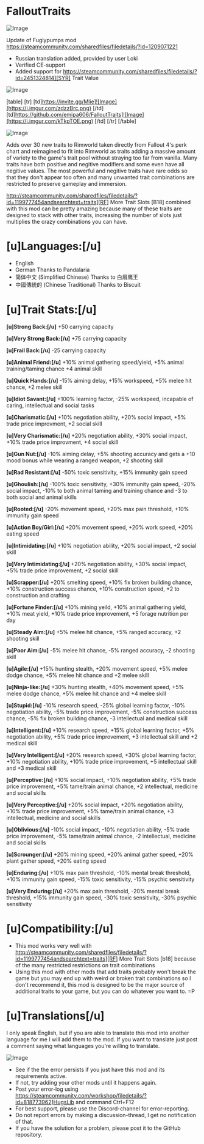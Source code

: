 # FalloutTraits

![Image](https://i.imgur.com/WAEzk68.png)

Update of Fuglypumps mod
https://steamcommunity.com/sharedfiles/filedetails/?id=1209071221

- Russian translation added, provided by user Loki
- Verified CE-support
- Added support for https://steamcommunity.com/sharedfiles/filedetails/?id=2451324814][SYR] Trait Value

![Image](https://i.imgur.com/7Gzt3Rg.png)


[table]
	[tr]
		[td]https://invite.gg/Mlie]![Image](https://i.imgur.com/zdzzBrc.png)
[/td]
		[td]https://github.com/emipa606/FalloutTraits]![Image](https://i.imgur.com/kTkpTOE.png)
[/td]
	[/tr]
[/table]
	
![Image](https://i.imgur.com/NOW7jU1.png)


Adds over 30 new traits to Rimworld taken directly from Fallout 4's perk chart and reimagined to fit into Rimworld as traits adding a massive amount of variety to the game's trait pool without straying too far from vanilla. Many traits have both positive and negitive modifiers and some even have all negitive values. The most powerful and negitive traits have rare odds so that they don't appear too often and many unwanted trait combinations are restricted to preserve gameplay and immersion.

http://steamcommunity.com/sharedfiles/filedetails/?id=1199777454andsearchtext=traits][RF] More Trait Slots [B18] combined with this mod can be pretty amazing because many of these traits are designed to stack with other traits, increasing the number of slots just multiplies the crazy combinations you can have.

# [u]Languages:[/u]

- English
- German Thanks to Pandalaria
- 简体中文 (Simplified Chinese) Thanks to 白眉鹰王
- 中國傳統的 (Chinese Traditional) Thanks to Biscuit

# [u]Trait Stats:[/u]


**[u]Strong Back:[/u]** 
+50 carrying capacity

**[u]Very Strong Back:[/u]**
+75 carrying capacity

**[u]Frail Back:[/u]**
-25 carrying capacity

**[u]Animal Friend:[/u]**
+10% animal gathering speed/yield, +5% animal training/taming chance +4 animal skill

**[u]Quick Hands:[/u]**
-15% aiming delay, +15% workspeed, +5% melee hit chance, +2 melee skill

**[u]Idiot Savant:[/u]**
+100% learning factor, -25% workspeed, incapable of caring, intellectual and social tasks

**[u]Charismatic:[/u]**
+10% negotiation ability, +20% social impact, +5% trade price improvment, +2 social skill

**[u]Very Charismatic:[/u]**
+20% negotiation ability, +30% social impact, +10% trade price improvment, +4 social skill

**[u]Gun Nut:[/u]**
-10% aiming delay, +5% shooting accuracy and gets a +10 mood bonus while wearing a ranged weapon, +2 shooting skill

**[u]Rad Resistant:[/u]**
-50% toxic sensitivity, +15% immunity gain speed

**[u]Ghoulish:[/u]**
-100% toxic sensitivity, +30% immunity gain speed, -20% social impact, -10% to both animal taming and training chance and -3 to both social and animal skills

**[u]Rooted:[/u]**
-20% movement speed, +20% max pain threshold, +10% immunity gain speed

**[u]Action Boy/Girl:[/u]**
+20% movement speed, +20% work speed, +20% eating speed

**[u]Intimidating:[/u]**
+10% negotiation ability, +20% social impact, +2 social skill

**[u]Very Intimidating:[/u]**
+20% negotiation ability, +30% social impact, +5% trade price improvement, +2 social skill

**[u]Scrapper:[/u]**
+20% smelting speed, +10% fix broken building chance, +10% construction success chance, +10% construction speed, +2 to construction and crafting

**[u]Fortune Finder:[/u]**
+10% mining yeild, +10% animal gathering yield, +10% meat yield, +10% trade price improvement, +5 forage nutrition per day

**[u]Steady Aim:[/u]**
+5% melee hit chance, +5% ranged accuracy, +2 shooting skill

**[u]Poor Aim:[/u]**
-5% melee hit chance, -5% ranged accuracy, -2 shooting skill

**[u]Agile:[/u]**
+15% hunting stealth, +20% movement speed, +5% melee dodge chance, +5% melee hit chance and +2 melee skill

**[u]Ninja-like:[/u]**
+30% hunting stealth, +40% movement speed, +5% melee dodge chance, +5% melee hit chance and +4 melee skill

**[u]Stupid:[/u]**
-10% research speed, -25% global learning factor, -10% negotiation ability, -5% trade price improvement, -5% construction success chance, -5% fix broken building chance, -3 intellectual and medical skill

**[u]Intelligent:[/u]**
+10% research speed, +15% global learning factor, +5% negotiation ability, +5% trade price improvement, +3 intellectual skill and +2 medical skill

**[u]Very Intelligent:[/u]**
+20% research speed, +30% global learning factor, +10% negotiation ability, +10% trade price improvement, +5 intellectual skill and +3 medical skill

**[u]Perceptive:[/u]**
+10% social impact, +10% negotiation ability, +5% trade price improvement, +5% tame/train animal chance, +2 intellectual, medicine and social skills

**[u]Very Perceptive:[/u]**
+20% social impact, +20% negotiation ability, +10% trade price improvement, +5% tame/train animal chance, +3 intellectual, medicine and social skills

**[u]Oblivious:[/u]**
-10% social impact, -10% negotiation ability, -5% trade price improvement, -5% tame/train animal chance, -2 intellectual, medicine and social skills

**[u]Scrounger:[/u]**
+20% mining speed, +20% animal gather speed, +20% plant gather speed, +20% eating speed

**[u]Enduring:[/u]**
+10% max pain threshold, -10% mental break threshold, +10% immunity gain speed, -15% toxic sensitivity, -15% psychic sensitivity

**[u]Very Enduring:[/u]**
+20% max pain threshold, -20% mental break threshold, +15% immunity gain speed, -30% toxic sensitivity, -30% psychic sensitivity

# [u]Compatibility:[/u]

- This mod works very well with http://steamcommunity.com/sharedfiles/filedetails/?id=1199777454andsearchtext=traits][RF] More Trait Slots [b18] because of the many restricted restrictions on trait combinations
- Using this mod with other mods that add traits probably won't break the game but you may end up with weird or broken trait combinations so I don't recommend it, this mod is designed to be the major source of additional traits to your game, but you can do whatever you want to. =P

# [u]Translations[/u]

I only speak English, but if you are able to translate this mod into another language for me I will add them to the mod. If you want to translate just post a comment saying what languages you're willing to translate.


![Image](https://i.imgur.com/Rs6T6cr.png)



-  See if the the error persists if you just have this mod and its requirements active.
-  If not, try adding your other mods until it happens again.
-  Post your error-log using https://steamcommunity.com/workshop/filedetails/?id=818773962]HugsLib and command Ctrl+F12
-  For best support, please use the Discord-channel for error-reporting.
-  Do not report errors by making a discussion-thread, I get no notification of that.
-  If you have the solution for a problem, please post it to the GitHub repository.




